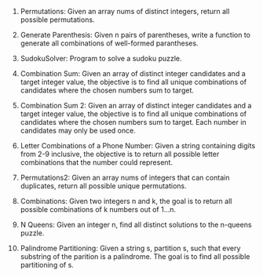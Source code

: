 1. Permutations: Given an array nums of distinct integers, return all possible permutations.

2. Generate Parenthesis: Given n pairs of parentheses, write a function to generate all combinations of well-formed parantheses.

3. SudokuSolver: Program to solve a sudoku puzzle. 

4. Combination Sum: Given an array of distinct integer candidates and a target integer value, the objective is to find all unique combinations of candidates where the chosen numbers sum to target.

5. Combination Sum 2: Given an array of distinct integer candidates and a target integer value, the objective is to find all unique combinations of candidates where the chosen numbers sum to target. Each number in candidates may only be used once. 

6. Letter Combinations of a Phone Number: Given a string containing digits from 2-9 inclusive, the objective is to return all possible letter combinations that the number could represent. 

7. Permutations2: Given an array nums of integers that can contain duplicates, return all possible unique permutations.

8. Combinations: Given two integers n and k, the goal is to return all possible combinations of k numbers out of 1...n.

9. N Queens: Given an integer n, find all distinct solutions to the n-queens puzzle.

10. Palindrome Partitioning: Given a string s, partition s, such that every substring of the parition is a palindrome. The goal is to find all possible partitioning of s.